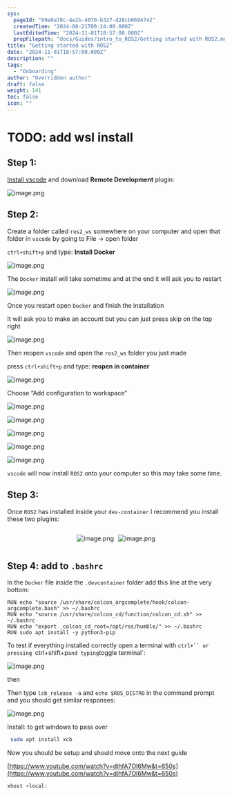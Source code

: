 ```yaml
---
sys:
  pageId: "89e0a78c-4e2b-4070-b327-d28cb0694742"
  createdTime: "2024-08-21T00:24:00.000Z"
  lastEditedTime: "2024-11-01T18:57:00.000Z"
  propFilepath: "docs/Guides/intro_to_ROS2/Getting started with ROS2.md"
title: "Getting started with ROS2"
date: "2024-11-01T18:57:00.000Z"
description: ""
tags:
  - "Onboarding"
author: "Overridden author"
draft: false
weight: 141
toc: false
icon: ""
---
```


# TODO: add wsl install

## Step 1:

[Install vscode](https://code.visualstudio.com/download) and download **Remote Development** plugin:

![image.png](https://prod-files-secure.s3.us-west-2.amazonaws.com/d518164a-d88e-44d1-a4ee-3adb3bd8bce0/efb52993-1881-4a40-b95e-6f020334f022/image.png?X-Amz-Algorithm=AWS4-HMAC-SHA256&X-Amz-Content-Sha256=UNSIGNED-PAYLOAD&X-Amz-Credential=ASIAZI2LB466TJW4SD35%2F20250313%2Fus-west-2%2Fs3%2Faws4_request&X-Amz-Date=20250313T100910Z&X-Amz-Expires=3600&X-Amz-Security-Token=IQoJb3JpZ2luX2VjEIn%2F%2F%2F%2F%2F%2F%2F%2F%2F%2FwEaCXVzLXdlc3QtMiJHMEUCIQD%2BWozmjqkSg2T1nMM8h7hyLO8XjJ3Guq31AdeQ5AGcbwIgHUC3Hf4BCfBgoB5d0RG5PwT7flsoFNt%2BgiuLZLwTPxIqiAQI0v%2F%2F%2F%2F%2F%2F%2F%2F%2F%2FARAAGgw2Mzc0MjMxODM4MDUiDNy%2BYL6IJl95CI%2BFzircAynTueNRjyeLgyn2DBaQ%2BX4qmr3DkL9nqAnJTfiAjLH8NXQU5L2yma1uiMs%2FP9hSY1eDIeyZeWgEJq8bPMJNnBX6HNtC8uPRWCHphUsRBmm79RA%2Fe0%2Fftqspl5QF08%2BusbFEUc%2B7sRp%2B%2BEMKr4jQRWP%2FY2n9C5xwvagEP7U%2FNFvs7a6QyKoqYJaue2tvnRpfmkYEulcHVd0o0eL5KQnCcQfYFAuxzl9qgE4EBFrOugd9olGUfXrilEZiT806HN45%2FaaSxBtKIsVITcCvsUXhkAN4zY6mahHKd6vh3NfkoVZsyTvUV60IzxxaAC7gxnE2FZ3XhiRMbr9JzzwUcEEHVgVVU3AlwqZ0IS512EegjJkQ65YnvQsyRfJ8ceWXEljTVJPaXY%2B0lAjz%2FFbk917YSErcyqkbTY3uR0z4CbM2Z%2BRo5t3F%2FG7CTaqQvfQtzJQWRtMNJa3KKUrEpWYXsm3n3Alq9FpCkwglyfo035djPsTAMsvzrJBF9g1w6ZDNgZ1Yy7sx1JyrWacSbOQ%2B7%2BCIV7ufQjAxhzqCg5egbQIQjODhpx6sgryTMJ1nW5Uek%2BSDPAOnJQ6eLV3rRyxUkaWWkPgVj7ub61RRevBuRGmsytHrJ1P9yp8v4sO7UeINMMPByr4GOqUBEm%2BzuiyIcS1HNBzis07LjDX9oEa9W%2BskpnFTYhhG6mv64svAHb8FEd9UZg%2Be%2B0%2B0JAppHJc2p8o6HbbyLrlJJjUNMXfLezlxStWmEq7fH165N2Y5AAC7Yf85nn895fWhBWq9WNXpKcVGL4dvrFvwSVoJ59Sz0A6uqlH4XazI3v%2F08lnaeCSGOO18hO3biXf8cVcSRkDV0jg7JK%2Fsh3uFAhiUBrks&X-Amz-Signature=370f1b38185aa441d1039a1956b46ceffae50e0cb9f93869e055277825f20b9c&X-Amz-SignedHeaders=host&x-id=GetObject)

## Step 2:

Create a folder called `ros2_ws` somewhere on your computer and open that folder in `vscode` by going to File → open folder 

`ctrl+shift+p` and type: **Install Docker**

![image.png](https://prod-files-secure.s3.us-west-2.amazonaws.com/d518164a-d88e-44d1-a4ee-3adb3bd8bce0/2269dc0e-1cd5-47ff-bceb-c04ad9b2eab0/image.png?X-Amz-Algorithm=AWS4-HMAC-SHA256&X-Amz-Content-Sha256=UNSIGNED-PAYLOAD&X-Amz-Credential=ASIAZI2LB466TJW4SD35%2F20250313%2Fus-west-2%2Fs3%2Faws4_request&X-Amz-Date=20250313T100910Z&X-Amz-Expires=3600&X-Amz-Security-Token=IQoJb3JpZ2luX2VjEIn%2F%2F%2F%2F%2F%2F%2F%2F%2F%2FwEaCXVzLXdlc3QtMiJHMEUCIQD%2BWozmjqkSg2T1nMM8h7hyLO8XjJ3Guq31AdeQ5AGcbwIgHUC3Hf4BCfBgoB5d0RG5PwT7flsoFNt%2BgiuLZLwTPxIqiAQI0v%2F%2F%2F%2F%2F%2F%2F%2F%2F%2FARAAGgw2Mzc0MjMxODM4MDUiDNy%2BYL6IJl95CI%2BFzircAynTueNRjyeLgyn2DBaQ%2BX4qmr3DkL9nqAnJTfiAjLH8NXQU5L2yma1uiMs%2FP9hSY1eDIeyZeWgEJq8bPMJNnBX6HNtC8uPRWCHphUsRBmm79RA%2Fe0%2Fftqspl5QF08%2BusbFEUc%2B7sRp%2B%2BEMKr4jQRWP%2FY2n9C5xwvagEP7U%2FNFvs7a6QyKoqYJaue2tvnRpfmkYEulcHVd0o0eL5KQnCcQfYFAuxzl9qgE4EBFrOugd9olGUfXrilEZiT806HN45%2FaaSxBtKIsVITcCvsUXhkAN4zY6mahHKd6vh3NfkoVZsyTvUV60IzxxaAC7gxnE2FZ3XhiRMbr9JzzwUcEEHVgVVU3AlwqZ0IS512EegjJkQ65YnvQsyRfJ8ceWXEljTVJPaXY%2B0lAjz%2FFbk917YSErcyqkbTY3uR0z4CbM2Z%2BRo5t3F%2FG7CTaqQvfQtzJQWRtMNJa3KKUrEpWYXsm3n3Alq9FpCkwglyfo035djPsTAMsvzrJBF9g1w6ZDNgZ1Yy7sx1JyrWacSbOQ%2B7%2BCIV7ufQjAxhzqCg5egbQIQjODhpx6sgryTMJ1nW5Uek%2BSDPAOnJQ6eLV3rRyxUkaWWkPgVj7ub61RRevBuRGmsytHrJ1P9yp8v4sO7UeINMMPByr4GOqUBEm%2BzuiyIcS1HNBzis07LjDX9oEa9W%2BskpnFTYhhG6mv64svAHb8FEd9UZg%2Be%2B0%2B0JAppHJc2p8o6HbbyLrlJJjUNMXfLezlxStWmEq7fH165N2Y5AAC7Yf85nn895fWhBWq9WNXpKcVGL4dvrFvwSVoJ59Sz0A6uqlH4XazI3v%2F08lnaeCSGOO18hO3biXf8cVcSRkDV0jg7JK%2Fsh3uFAhiUBrks&X-Amz-Signature=3c131990c5e5a3257af323d2660f8c6b456e1679026d40e736f2e44cbdd3be71&X-Amz-SignedHeaders=host&x-id=GetObject)

The `Docker` install will take sometime and at the end it will ask you to restart

![image.png](https://prod-files-secure.s3.us-west-2.amazonaws.com/d518164a-d88e-44d1-a4ee-3adb3bd8bce0/ed233f78-be33-4b1f-b89c-9c346c0e961e/image.png?X-Amz-Algorithm=AWS4-HMAC-SHA256&X-Amz-Content-Sha256=UNSIGNED-PAYLOAD&X-Amz-Credential=ASIAZI2LB466TJW4SD35%2F20250313%2Fus-west-2%2Fs3%2Faws4_request&X-Amz-Date=20250313T100910Z&X-Amz-Expires=3600&X-Amz-Security-Token=IQoJb3JpZ2luX2VjEIn%2F%2F%2F%2F%2F%2F%2F%2F%2F%2FwEaCXVzLXdlc3QtMiJHMEUCIQD%2BWozmjqkSg2T1nMM8h7hyLO8XjJ3Guq31AdeQ5AGcbwIgHUC3Hf4BCfBgoB5d0RG5PwT7flsoFNt%2BgiuLZLwTPxIqiAQI0v%2F%2F%2F%2F%2F%2F%2F%2F%2F%2FARAAGgw2Mzc0MjMxODM4MDUiDNy%2BYL6IJl95CI%2BFzircAynTueNRjyeLgyn2DBaQ%2BX4qmr3DkL9nqAnJTfiAjLH8NXQU5L2yma1uiMs%2FP9hSY1eDIeyZeWgEJq8bPMJNnBX6HNtC8uPRWCHphUsRBmm79RA%2Fe0%2Fftqspl5QF08%2BusbFEUc%2B7sRp%2B%2BEMKr4jQRWP%2FY2n9C5xwvagEP7U%2FNFvs7a6QyKoqYJaue2tvnRpfmkYEulcHVd0o0eL5KQnCcQfYFAuxzl9qgE4EBFrOugd9olGUfXrilEZiT806HN45%2FaaSxBtKIsVITcCvsUXhkAN4zY6mahHKd6vh3NfkoVZsyTvUV60IzxxaAC7gxnE2FZ3XhiRMbr9JzzwUcEEHVgVVU3AlwqZ0IS512EegjJkQ65YnvQsyRfJ8ceWXEljTVJPaXY%2B0lAjz%2FFbk917YSErcyqkbTY3uR0z4CbM2Z%2BRo5t3F%2FG7CTaqQvfQtzJQWRtMNJa3KKUrEpWYXsm3n3Alq9FpCkwglyfo035djPsTAMsvzrJBF9g1w6ZDNgZ1Yy7sx1JyrWacSbOQ%2B7%2BCIV7ufQjAxhzqCg5egbQIQjODhpx6sgryTMJ1nW5Uek%2BSDPAOnJQ6eLV3rRyxUkaWWkPgVj7ub61RRevBuRGmsytHrJ1P9yp8v4sO7UeINMMPByr4GOqUBEm%2BzuiyIcS1HNBzis07LjDX9oEa9W%2BskpnFTYhhG6mv64svAHb8FEd9UZg%2Be%2B0%2B0JAppHJc2p8o6HbbyLrlJJjUNMXfLezlxStWmEq7fH165N2Y5AAC7Yf85nn895fWhBWq9WNXpKcVGL4dvrFvwSVoJ59Sz0A6uqlH4XazI3v%2F08lnaeCSGOO18hO3biXf8cVcSRkDV0jg7JK%2Fsh3uFAhiUBrks&X-Amz-Signature=8ea502ca26298f07f0324ec5c25fa10085141c21952e6134b3deba1c976ba17c&X-Amz-SignedHeaders=host&x-id=GetObject)

Once you restart open `Docker` and finish the installation

It will ask you to make an account but you can just press skip on the top right

![image.png](https://prod-files-secure.s3.us-west-2.amazonaws.com/d518164a-d88e-44d1-a4ee-3adb3bd8bce0/21010ad9-1659-4fd9-9f59-9932a09b2a3d/image.png?X-Amz-Algorithm=AWS4-HMAC-SHA256&X-Amz-Content-Sha256=UNSIGNED-PAYLOAD&X-Amz-Credential=ASIAZI2LB466TJW4SD35%2F20250313%2Fus-west-2%2Fs3%2Faws4_request&X-Amz-Date=20250313T100910Z&X-Amz-Expires=3600&X-Amz-Security-Token=IQoJb3JpZ2luX2VjEIn%2F%2F%2F%2F%2F%2F%2F%2F%2F%2FwEaCXVzLXdlc3QtMiJHMEUCIQD%2BWozmjqkSg2T1nMM8h7hyLO8XjJ3Guq31AdeQ5AGcbwIgHUC3Hf4BCfBgoB5d0RG5PwT7flsoFNt%2BgiuLZLwTPxIqiAQI0v%2F%2F%2F%2F%2F%2F%2F%2F%2F%2FARAAGgw2Mzc0MjMxODM4MDUiDNy%2BYL6IJl95CI%2BFzircAynTueNRjyeLgyn2DBaQ%2BX4qmr3DkL9nqAnJTfiAjLH8NXQU5L2yma1uiMs%2FP9hSY1eDIeyZeWgEJq8bPMJNnBX6HNtC8uPRWCHphUsRBmm79RA%2Fe0%2Fftqspl5QF08%2BusbFEUc%2B7sRp%2B%2BEMKr4jQRWP%2FY2n9C5xwvagEP7U%2FNFvs7a6QyKoqYJaue2tvnRpfmkYEulcHVd0o0eL5KQnCcQfYFAuxzl9qgE4EBFrOugd9olGUfXrilEZiT806HN45%2FaaSxBtKIsVITcCvsUXhkAN4zY6mahHKd6vh3NfkoVZsyTvUV60IzxxaAC7gxnE2FZ3XhiRMbr9JzzwUcEEHVgVVU3AlwqZ0IS512EegjJkQ65YnvQsyRfJ8ceWXEljTVJPaXY%2B0lAjz%2FFbk917YSErcyqkbTY3uR0z4CbM2Z%2BRo5t3F%2FG7CTaqQvfQtzJQWRtMNJa3KKUrEpWYXsm3n3Alq9FpCkwglyfo035djPsTAMsvzrJBF9g1w6ZDNgZ1Yy7sx1JyrWacSbOQ%2B7%2BCIV7ufQjAxhzqCg5egbQIQjODhpx6sgryTMJ1nW5Uek%2BSDPAOnJQ6eLV3rRyxUkaWWkPgVj7ub61RRevBuRGmsytHrJ1P9yp8v4sO7UeINMMPByr4GOqUBEm%2BzuiyIcS1HNBzis07LjDX9oEa9W%2BskpnFTYhhG6mv64svAHb8FEd9UZg%2Be%2B0%2B0JAppHJc2p8o6HbbyLrlJJjUNMXfLezlxStWmEq7fH165N2Y5AAC7Yf85nn895fWhBWq9WNXpKcVGL4dvrFvwSVoJ59Sz0A6uqlH4XazI3v%2F08lnaeCSGOO18hO3biXf8cVcSRkDV0jg7JK%2Fsh3uFAhiUBrks&X-Amz-Signature=7622e15d366e4cd122b758299f476eb047efffff4e950795d4762508c7ea78ad&X-Amz-SignedHeaders=host&x-id=GetObject)

Then reopen `vscode` and open the `ros2_ws` folder you just made

press `ctrl+shift+p` and type: **reopen in container**

![image.png](https://prod-files-secure.s3.us-west-2.amazonaws.com/d518164a-d88e-44d1-a4ee-3adb3bd8bce0/4e93b8c2-41ad-488c-8095-c74205196118/image.png?X-Amz-Algorithm=AWS4-HMAC-SHA256&X-Amz-Content-Sha256=UNSIGNED-PAYLOAD&X-Amz-Credential=ASIAZI2LB466TJW4SD35%2F20250313%2Fus-west-2%2Fs3%2Faws4_request&X-Amz-Date=20250313T100910Z&X-Amz-Expires=3600&X-Amz-Security-Token=IQoJb3JpZ2luX2VjEIn%2F%2F%2F%2F%2F%2F%2F%2F%2F%2FwEaCXVzLXdlc3QtMiJHMEUCIQD%2BWozmjqkSg2T1nMM8h7hyLO8XjJ3Guq31AdeQ5AGcbwIgHUC3Hf4BCfBgoB5d0RG5PwT7flsoFNt%2BgiuLZLwTPxIqiAQI0v%2F%2F%2F%2F%2F%2F%2F%2F%2F%2FARAAGgw2Mzc0MjMxODM4MDUiDNy%2BYL6IJl95CI%2BFzircAynTueNRjyeLgyn2DBaQ%2BX4qmr3DkL9nqAnJTfiAjLH8NXQU5L2yma1uiMs%2FP9hSY1eDIeyZeWgEJq8bPMJNnBX6HNtC8uPRWCHphUsRBmm79RA%2Fe0%2Fftqspl5QF08%2BusbFEUc%2B7sRp%2B%2BEMKr4jQRWP%2FY2n9C5xwvagEP7U%2FNFvs7a6QyKoqYJaue2tvnRpfmkYEulcHVd0o0eL5KQnCcQfYFAuxzl9qgE4EBFrOugd9olGUfXrilEZiT806HN45%2FaaSxBtKIsVITcCvsUXhkAN4zY6mahHKd6vh3NfkoVZsyTvUV60IzxxaAC7gxnE2FZ3XhiRMbr9JzzwUcEEHVgVVU3AlwqZ0IS512EegjJkQ65YnvQsyRfJ8ceWXEljTVJPaXY%2B0lAjz%2FFbk917YSErcyqkbTY3uR0z4CbM2Z%2BRo5t3F%2FG7CTaqQvfQtzJQWRtMNJa3KKUrEpWYXsm3n3Alq9FpCkwglyfo035djPsTAMsvzrJBF9g1w6ZDNgZ1Yy7sx1JyrWacSbOQ%2B7%2BCIV7ufQjAxhzqCg5egbQIQjODhpx6sgryTMJ1nW5Uek%2BSDPAOnJQ6eLV3rRyxUkaWWkPgVj7ub61RRevBuRGmsytHrJ1P9yp8v4sO7UeINMMPByr4GOqUBEm%2BzuiyIcS1HNBzis07LjDX9oEa9W%2BskpnFTYhhG6mv64svAHb8FEd9UZg%2Be%2B0%2B0JAppHJc2p8o6HbbyLrlJJjUNMXfLezlxStWmEq7fH165N2Y5AAC7Yf85nn895fWhBWq9WNXpKcVGL4dvrFvwSVoJ59Sz0A6uqlH4XazI3v%2F08lnaeCSGOO18hO3biXf8cVcSRkDV0jg7JK%2Fsh3uFAhiUBrks&X-Amz-Signature=ff2262f05fa3ad3a4d024da76a58d29fa4ea49122f97807f651c83d6b221c792&X-Amz-SignedHeaders=host&x-id=GetObject)

Choose “Add configuration to workspace”

![image.png](https://prod-files-secure.s3.us-west-2.amazonaws.com/d518164a-d88e-44d1-a4ee-3adb3bd8bce0/9560b282-5060-4989-ba37-97e7b2c22476/image.png?X-Amz-Algorithm=AWS4-HMAC-SHA256&X-Amz-Content-Sha256=UNSIGNED-PAYLOAD&X-Amz-Credential=ASIAZI2LB466TJW4SD35%2F20250313%2Fus-west-2%2Fs3%2Faws4_request&X-Amz-Date=20250313T100910Z&X-Amz-Expires=3600&X-Amz-Security-Token=IQoJb3JpZ2luX2VjEIn%2F%2F%2F%2F%2F%2F%2F%2F%2F%2FwEaCXVzLXdlc3QtMiJHMEUCIQD%2BWozmjqkSg2T1nMM8h7hyLO8XjJ3Guq31AdeQ5AGcbwIgHUC3Hf4BCfBgoB5d0RG5PwT7flsoFNt%2BgiuLZLwTPxIqiAQI0v%2F%2F%2F%2F%2F%2F%2F%2F%2F%2FARAAGgw2Mzc0MjMxODM4MDUiDNy%2BYL6IJl95CI%2BFzircAynTueNRjyeLgyn2DBaQ%2BX4qmr3DkL9nqAnJTfiAjLH8NXQU5L2yma1uiMs%2FP9hSY1eDIeyZeWgEJq8bPMJNnBX6HNtC8uPRWCHphUsRBmm79RA%2Fe0%2Fftqspl5QF08%2BusbFEUc%2B7sRp%2B%2BEMKr4jQRWP%2FY2n9C5xwvagEP7U%2FNFvs7a6QyKoqYJaue2tvnRpfmkYEulcHVd0o0eL5KQnCcQfYFAuxzl9qgE4EBFrOugd9olGUfXrilEZiT806HN45%2FaaSxBtKIsVITcCvsUXhkAN4zY6mahHKd6vh3NfkoVZsyTvUV60IzxxaAC7gxnE2FZ3XhiRMbr9JzzwUcEEHVgVVU3AlwqZ0IS512EegjJkQ65YnvQsyRfJ8ceWXEljTVJPaXY%2B0lAjz%2FFbk917YSErcyqkbTY3uR0z4CbM2Z%2BRo5t3F%2FG7CTaqQvfQtzJQWRtMNJa3KKUrEpWYXsm3n3Alq9FpCkwglyfo035djPsTAMsvzrJBF9g1w6ZDNgZ1Yy7sx1JyrWacSbOQ%2B7%2BCIV7ufQjAxhzqCg5egbQIQjODhpx6sgryTMJ1nW5Uek%2BSDPAOnJQ6eLV3rRyxUkaWWkPgVj7ub61RRevBuRGmsytHrJ1P9yp8v4sO7UeINMMPByr4GOqUBEm%2BzuiyIcS1HNBzis07LjDX9oEa9W%2BskpnFTYhhG6mv64svAHb8FEd9UZg%2Be%2B0%2B0JAppHJc2p8o6HbbyLrlJJjUNMXfLezlxStWmEq7fH165N2Y5AAC7Yf85nn895fWhBWq9WNXpKcVGL4dvrFvwSVoJ59Sz0A6uqlH4XazI3v%2F08lnaeCSGOO18hO3biXf8cVcSRkDV0jg7JK%2Fsh3uFAhiUBrks&X-Amz-Signature=863b7cbc33a15c24b8ee9ef479143abaa491709c1ad7221bd353565828938dbf&X-Amz-SignedHeaders=host&x-id=GetObject)

![image.png](https://prod-files-secure.s3.us-west-2.amazonaws.com/d518164a-d88e-44d1-a4ee-3adb3bd8bce0/2ee63f81-886b-48e8-a553-dc6e5eac99e4/image.png?X-Amz-Algorithm=AWS4-HMAC-SHA256&X-Amz-Content-Sha256=UNSIGNED-PAYLOAD&X-Amz-Credential=ASIAZI2LB466TJW4SD35%2F20250313%2Fus-west-2%2Fs3%2Faws4_request&X-Amz-Date=20250313T100910Z&X-Amz-Expires=3600&X-Amz-Security-Token=IQoJb3JpZ2luX2VjEIn%2F%2F%2F%2F%2F%2F%2F%2F%2F%2FwEaCXVzLXdlc3QtMiJHMEUCIQD%2BWozmjqkSg2T1nMM8h7hyLO8XjJ3Guq31AdeQ5AGcbwIgHUC3Hf4BCfBgoB5d0RG5PwT7flsoFNt%2BgiuLZLwTPxIqiAQI0v%2F%2F%2F%2F%2F%2F%2F%2F%2F%2FARAAGgw2Mzc0MjMxODM4MDUiDNy%2BYL6IJl95CI%2BFzircAynTueNRjyeLgyn2DBaQ%2BX4qmr3DkL9nqAnJTfiAjLH8NXQU5L2yma1uiMs%2FP9hSY1eDIeyZeWgEJq8bPMJNnBX6HNtC8uPRWCHphUsRBmm79RA%2Fe0%2Fftqspl5QF08%2BusbFEUc%2B7sRp%2B%2BEMKr4jQRWP%2FY2n9C5xwvagEP7U%2FNFvs7a6QyKoqYJaue2tvnRpfmkYEulcHVd0o0eL5KQnCcQfYFAuxzl9qgE4EBFrOugd9olGUfXrilEZiT806HN45%2FaaSxBtKIsVITcCvsUXhkAN4zY6mahHKd6vh3NfkoVZsyTvUV60IzxxaAC7gxnE2FZ3XhiRMbr9JzzwUcEEHVgVVU3AlwqZ0IS512EegjJkQ65YnvQsyRfJ8ceWXEljTVJPaXY%2B0lAjz%2FFbk917YSErcyqkbTY3uR0z4CbM2Z%2BRo5t3F%2FG7CTaqQvfQtzJQWRtMNJa3KKUrEpWYXsm3n3Alq9FpCkwglyfo035djPsTAMsvzrJBF9g1w6ZDNgZ1Yy7sx1JyrWacSbOQ%2B7%2BCIV7ufQjAxhzqCg5egbQIQjODhpx6sgryTMJ1nW5Uek%2BSDPAOnJQ6eLV3rRyxUkaWWkPgVj7ub61RRevBuRGmsytHrJ1P9yp8v4sO7UeINMMPByr4GOqUBEm%2BzuiyIcS1HNBzis07LjDX9oEa9W%2BskpnFTYhhG6mv64svAHb8FEd9UZg%2Be%2B0%2B0JAppHJc2p8o6HbbyLrlJJjUNMXfLezlxStWmEq7fH165N2Y5AAC7Yf85nn895fWhBWq9WNXpKcVGL4dvrFvwSVoJ59Sz0A6uqlH4XazI3v%2F08lnaeCSGOO18hO3biXf8cVcSRkDV0jg7JK%2Fsh3uFAhiUBrks&X-Amz-Signature=43bfd9754017943476d5e233f48a1c3f2e2f871dc7e91ec09a2b4dd6c6c992bc&X-Amz-SignedHeaders=host&x-id=GetObject)

![image.png](https://prod-files-secure.s3.us-west-2.amazonaws.com/d518164a-d88e-44d1-a4ee-3adb3bd8bce0/ae1580b2-b048-407e-aed9-b584224a7a04/image.png?X-Amz-Algorithm=AWS4-HMAC-SHA256&X-Amz-Content-Sha256=UNSIGNED-PAYLOAD&X-Amz-Credential=ASIAZI2LB466TJW4SD35%2F20250313%2Fus-west-2%2Fs3%2Faws4_request&X-Amz-Date=20250313T100910Z&X-Amz-Expires=3600&X-Amz-Security-Token=IQoJb3JpZ2luX2VjEIn%2F%2F%2F%2F%2F%2F%2F%2F%2F%2FwEaCXVzLXdlc3QtMiJHMEUCIQD%2BWozmjqkSg2T1nMM8h7hyLO8XjJ3Guq31AdeQ5AGcbwIgHUC3Hf4BCfBgoB5d0RG5PwT7flsoFNt%2BgiuLZLwTPxIqiAQI0v%2F%2F%2F%2F%2F%2F%2F%2F%2F%2FARAAGgw2Mzc0MjMxODM4MDUiDNy%2BYL6IJl95CI%2BFzircAynTueNRjyeLgyn2DBaQ%2BX4qmr3DkL9nqAnJTfiAjLH8NXQU5L2yma1uiMs%2FP9hSY1eDIeyZeWgEJq8bPMJNnBX6HNtC8uPRWCHphUsRBmm79RA%2Fe0%2Fftqspl5QF08%2BusbFEUc%2B7sRp%2B%2BEMKr4jQRWP%2FY2n9C5xwvagEP7U%2FNFvs7a6QyKoqYJaue2tvnRpfmkYEulcHVd0o0eL5KQnCcQfYFAuxzl9qgE4EBFrOugd9olGUfXrilEZiT806HN45%2FaaSxBtKIsVITcCvsUXhkAN4zY6mahHKd6vh3NfkoVZsyTvUV60IzxxaAC7gxnE2FZ3XhiRMbr9JzzwUcEEHVgVVU3AlwqZ0IS512EegjJkQ65YnvQsyRfJ8ceWXEljTVJPaXY%2B0lAjz%2FFbk917YSErcyqkbTY3uR0z4CbM2Z%2BRo5t3F%2FG7CTaqQvfQtzJQWRtMNJa3KKUrEpWYXsm3n3Alq9FpCkwglyfo035djPsTAMsvzrJBF9g1w6ZDNgZ1Yy7sx1JyrWacSbOQ%2B7%2BCIV7ufQjAxhzqCg5egbQIQjODhpx6sgryTMJ1nW5Uek%2BSDPAOnJQ6eLV3rRyxUkaWWkPgVj7ub61RRevBuRGmsytHrJ1P9yp8v4sO7UeINMMPByr4GOqUBEm%2BzuiyIcS1HNBzis07LjDX9oEa9W%2BskpnFTYhhG6mv64svAHb8FEd9UZg%2Be%2B0%2B0JAppHJc2p8o6HbbyLrlJJjUNMXfLezlxStWmEq7fH165N2Y5AAC7Yf85nn895fWhBWq9WNXpKcVGL4dvrFvwSVoJ59Sz0A6uqlH4XazI3v%2F08lnaeCSGOO18hO3biXf8cVcSRkDV0jg7JK%2Fsh3uFAhiUBrks&X-Amz-Signature=6208b427488961b37fb352b2ef80701693437c2c5c583312871b438a5c49501b&X-Amz-SignedHeaders=host&x-id=GetObject)

![image.png](https://prod-files-secure.s3.us-west-2.amazonaws.com/d518164a-d88e-44d1-a4ee-3adb3bd8bce0/53255b28-f75e-430f-b9e3-c0ac8577e42b/image.png?X-Amz-Algorithm=AWS4-HMAC-SHA256&X-Amz-Content-Sha256=UNSIGNED-PAYLOAD&X-Amz-Credential=ASIAZI2LB466TJW4SD35%2F20250313%2Fus-west-2%2Fs3%2Faws4_request&X-Amz-Date=20250313T100910Z&X-Amz-Expires=3600&X-Amz-Security-Token=IQoJb3JpZ2luX2VjEIn%2F%2F%2F%2F%2F%2F%2F%2F%2F%2FwEaCXVzLXdlc3QtMiJHMEUCIQD%2BWozmjqkSg2T1nMM8h7hyLO8XjJ3Guq31AdeQ5AGcbwIgHUC3Hf4BCfBgoB5d0RG5PwT7flsoFNt%2BgiuLZLwTPxIqiAQI0v%2F%2F%2F%2F%2F%2F%2F%2F%2F%2FARAAGgw2Mzc0MjMxODM4MDUiDNy%2BYL6IJl95CI%2BFzircAynTueNRjyeLgyn2DBaQ%2BX4qmr3DkL9nqAnJTfiAjLH8NXQU5L2yma1uiMs%2FP9hSY1eDIeyZeWgEJq8bPMJNnBX6HNtC8uPRWCHphUsRBmm79RA%2Fe0%2Fftqspl5QF08%2BusbFEUc%2B7sRp%2B%2BEMKr4jQRWP%2FY2n9C5xwvagEP7U%2FNFvs7a6QyKoqYJaue2tvnRpfmkYEulcHVd0o0eL5KQnCcQfYFAuxzl9qgE4EBFrOugd9olGUfXrilEZiT806HN45%2FaaSxBtKIsVITcCvsUXhkAN4zY6mahHKd6vh3NfkoVZsyTvUV60IzxxaAC7gxnE2FZ3XhiRMbr9JzzwUcEEHVgVVU3AlwqZ0IS512EegjJkQ65YnvQsyRfJ8ceWXEljTVJPaXY%2B0lAjz%2FFbk917YSErcyqkbTY3uR0z4CbM2Z%2BRo5t3F%2FG7CTaqQvfQtzJQWRtMNJa3KKUrEpWYXsm3n3Alq9FpCkwglyfo035djPsTAMsvzrJBF9g1w6ZDNgZ1Yy7sx1JyrWacSbOQ%2B7%2BCIV7ufQjAxhzqCg5egbQIQjODhpx6sgryTMJ1nW5Uek%2BSDPAOnJQ6eLV3rRyxUkaWWkPgVj7ub61RRevBuRGmsytHrJ1P9yp8v4sO7UeINMMPByr4GOqUBEm%2BzuiyIcS1HNBzis07LjDX9oEa9W%2BskpnFTYhhG6mv64svAHb8FEd9UZg%2Be%2B0%2B0JAppHJc2p8o6HbbyLrlJJjUNMXfLezlxStWmEq7fH165N2Y5AAC7Yf85nn895fWhBWq9WNXpKcVGL4dvrFvwSVoJ59Sz0A6uqlH4XazI3v%2F08lnaeCSGOO18hO3biXf8cVcSRkDV0jg7JK%2Fsh3uFAhiUBrks&X-Amz-Signature=e994db97844eb46fbded4c405a4251fa61d25cb51f2ed2927c757d7a0443c17f&X-Amz-SignedHeaders=host&x-id=GetObject)

![image.png](https://prod-files-secure.s3.us-west-2.amazonaws.com/d518164a-d88e-44d1-a4ee-3adb3bd8bce0/7c562767-5af9-4ffb-97d1-327bcdf4ee00/image.png?X-Amz-Algorithm=AWS4-HMAC-SHA256&X-Amz-Content-Sha256=UNSIGNED-PAYLOAD&X-Amz-Credential=ASIAZI2LB466TJW4SD35%2F20250313%2Fus-west-2%2Fs3%2Faws4_request&X-Amz-Date=20250313T100910Z&X-Amz-Expires=3600&X-Amz-Security-Token=IQoJb3JpZ2luX2VjEIn%2F%2F%2F%2F%2F%2F%2F%2F%2F%2FwEaCXVzLXdlc3QtMiJHMEUCIQD%2BWozmjqkSg2T1nMM8h7hyLO8XjJ3Guq31AdeQ5AGcbwIgHUC3Hf4BCfBgoB5d0RG5PwT7flsoFNt%2BgiuLZLwTPxIqiAQI0v%2F%2F%2F%2F%2F%2F%2F%2F%2F%2FARAAGgw2Mzc0MjMxODM4MDUiDNy%2BYL6IJl95CI%2BFzircAynTueNRjyeLgyn2DBaQ%2BX4qmr3DkL9nqAnJTfiAjLH8NXQU5L2yma1uiMs%2FP9hSY1eDIeyZeWgEJq8bPMJNnBX6HNtC8uPRWCHphUsRBmm79RA%2Fe0%2Fftqspl5QF08%2BusbFEUc%2B7sRp%2B%2BEMKr4jQRWP%2FY2n9C5xwvagEP7U%2FNFvs7a6QyKoqYJaue2tvnRpfmkYEulcHVd0o0eL5KQnCcQfYFAuxzl9qgE4EBFrOugd9olGUfXrilEZiT806HN45%2FaaSxBtKIsVITcCvsUXhkAN4zY6mahHKd6vh3NfkoVZsyTvUV60IzxxaAC7gxnE2FZ3XhiRMbr9JzzwUcEEHVgVVU3AlwqZ0IS512EegjJkQ65YnvQsyRfJ8ceWXEljTVJPaXY%2B0lAjz%2FFbk917YSErcyqkbTY3uR0z4CbM2Z%2BRo5t3F%2FG7CTaqQvfQtzJQWRtMNJa3KKUrEpWYXsm3n3Alq9FpCkwglyfo035djPsTAMsvzrJBF9g1w6ZDNgZ1Yy7sx1JyrWacSbOQ%2B7%2BCIV7ufQjAxhzqCg5egbQIQjODhpx6sgryTMJ1nW5Uek%2BSDPAOnJQ6eLV3rRyxUkaWWkPgVj7ub61RRevBuRGmsytHrJ1P9yp8v4sO7UeINMMPByr4GOqUBEm%2BzuiyIcS1HNBzis07LjDX9oEa9W%2BskpnFTYhhG6mv64svAHb8FEd9UZg%2Be%2B0%2B0JAppHJc2p8o6HbbyLrlJJjUNMXfLezlxStWmEq7fH165N2Y5AAC7Yf85nn895fWhBWq9WNXpKcVGL4dvrFvwSVoJ59Sz0A6uqlH4XazI3v%2F08lnaeCSGOO18hO3biXf8cVcSRkDV0jg7JK%2Fsh3uFAhiUBrks&X-Amz-Signature=7c028bb93c45071fe54d736de470728c9be18a39c7e2cc73ec0d4be734a7006a&X-Amz-SignedHeaders=host&x-id=GetObject)

`vscode` will now install `ROS2` onto your computer so this may take some time.

## Step 3:

Once `ROS2` has installed inside your `dev-container` I recommend you install these two plugins:

<div style="display: flex;flex-direction: row; column-gap:10px; max-width: 630px;justify-content: center;">
<div>

![image.png](https://prod-files-secure.s3.us-west-2.amazonaws.com/d518164a-d88e-44d1-a4ee-3adb3bd8bce0/3fc3d550-5a54-4ba1-ba6b-faa01cdb7369/image.png?X-Amz-Algorithm=AWS4-HMAC-SHA256&X-Amz-Content-Sha256=UNSIGNED-PAYLOAD&X-Amz-Credential=ASIAZI2LB4667OLCI7LT%2F20250313%2Fus-west-2%2Fs3%2Faws4_request&X-Amz-Date=20250313T100915Z&X-Amz-Expires=3600&X-Amz-Security-Token=IQoJb3JpZ2luX2VjEIn%2F%2F%2F%2F%2F%2F%2F%2F%2F%2FwEaCXVzLXdlc3QtMiJIMEYCIQCVgaJ3WMNWYJEkQyqby5UIkMKETTlOdBCl3oZZNG4nwQIhAIzNlJFImTPZscaey%2FuRdzscoyNOheYi5NTv1VwF5achKogECNL%2F%2F%2F%2F%2F%2F%2F%2F%2F%2FwEQABoMNjM3NDIzMTgzODA1Igxsurjd5NPCGzJjZ0kq3ANdAOiJa9AyvM6aLuk0kDMVTBTMljCUi9jwOozi0EP%2FGe6jsloShRalkSxbt3Ql1gTx4KlO%2BrSYNgmLSeZHPjODRRRIdLGyWtsvoR8bSVExyC90hmV%2Farm8aXP1DKwO%2FPXz1mh2lS9Ho2GPz%2F1JFldhyzg8FFQ299tRkNrOAvL6egxgLzVvQ0aY0YUqxfmAAnyozNqDLmRR119yutXqG%2B4ePs4ub%2BoY21iIewK8c%2B%2FqU81UDz5GCCzNWyzGhWCNYQPmFfl3DXyQ5c8%2BE66RBg4LIlVjj%2BiTUHNPKBaBUC7bXdKey5h%2Bdn1jb3DCczioNoI%2B%2BsxsMgl%2FwMhKRHflvg6xhxOQxTspDKSpys1eaCSuQYyBlAswjbvlUfOTWD0I9ikLkYvmNFd5Quee2tHQK6ChO67jUrs7Gpdu6%2FnZJ%2FyUc9HXQPm6qRJOwBgiWQjc%2BT0t4v%2BLGq8U0COHKF104lYGeIGSqY3X1iSz85QsgFtwrT9buE9gYyAyZBaqD8p3yOLrwtDTshF2LiDWg9q3jkY7hJ90QlBxVhGhvnMA74RMdQpH0xFkCp4%2FiChZqWBjQJXqXiKQ2ZZ03ttut9L9v6peQw8SUrna89AKUtkUdFc6soQWROAQpDNWliLG6DDnwcq%2BBjqkAa%2B97nwozfk3JoIpRhdpwdf8OZQT%2FA9jmRxONIHmzV6AB5PxgxH5Ac2I0ULDsBERNSrkPmpMzUCAYEYwIXf6icWQ%2FnPXB%2FPHhp1vJ9qAcWDDOvGvVJJ0NzBZnJ9GRQJjipmKelY8cgKyk53ivWBnu5IByzxihX%2BjLU8tZjbIlv0KqGig%2FqDGahNOddamYT6zcTmx17%2FLRhrkKiN5f4Rjh5vUiQ9m&X-Amz-Signature=896b8280bb8ac3d44f9e3c7e8bef3e5a0849a901864e3cb734b2ed57834751db&X-Amz-SignedHeaders=host&x-id=GetObject)

</div>
<div>

![image.png](https://prod-files-secure.s3.us-west-2.amazonaws.com/d518164a-d88e-44d1-a4ee-3adb3bd8bce0/d994cc66-13c2-4093-a5a3-f84cf4601a82/image.png?X-Amz-Algorithm=AWS4-HMAC-SHA256&X-Amz-Content-Sha256=UNSIGNED-PAYLOAD&X-Amz-Credential=ASIAZI2LB466TPS5VVBF%2F20250313%2Fus-west-2%2Fs3%2Faws4_request&X-Amz-Date=20250313T100915Z&X-Amz-Expires=3600&X-Amz-Security-Token=IQoJb3JpZ2luX2VjEIn%2F%2F%2F%2F%2F%2F%2F%2F%2F%2FwEaCXVzLXdlc3QtMiJGMEQCIDIAZDVvdxrQ0Ar9NDBP6Yu8%2FiZQgN6UEOdsuvQJJDVbAiBnBQ10JSPGevVjVID%2FWFsyouNscArIcSSqEw%2BPkJEkISqIBAjS%2F%2F%2F%2F%2F%2F%2F%2F%2F%2F8BEAAaDDYzNzQyMzE4MzgwNSIMJFX3gZC4A5XfbGp7KtwDm4FrYQeo4GUm5wrwEH11USlhM%2BFBE1TDKqGSQxseBYHRZi7G%2FT06OC4Pc0w%2BM69RnuIfphd5qBcPcbAx%2Fcqetu3C7IYmXHCcGFWLJNzjCCk5oPx3vDw0%2FXVIv0q7msf3C8lgn7DvGLlzQ4KsGVR2rBtFGHIOQ6hV7nM98y06UTrQciU91ScLj%2Fe0ZF79y617jSXaqpIO69KUt9GeAzDKJ2sN8y7%2BR423RH8bPrvKfSop%2Bv7hiAOTVuY9Hn6RNe9sVYYWMAM9of%2FBK4pYxnqvU5ydX%2FZkj3JVF%2BLb251zt88xbOZh9r6HcyeXIwCwBP2%2B4b0UDOuzYyHSg0nM0dngRv26X0VXEVV2jojLkIvp1q94GkjyA%2BuQw14hzBqPcFc5luQX65YILtvjzpP%2FgzRmAaN9LryHGamwg%2BgjGz4YguEXBTONgtgJitc9mkQmrzdOHFAUTxLuAiVXeoZ%2BGLuAyuysHBFqI9kPKTD9qv9Lnpfx6bOb4SDsJZcyEDWx5nFZkRkD%2FIKCnG95BTww5Y%2FDwYOz40yDhcZoT2irtKXkqwlls3C0EuUEeypt2pDnRaT4gwm2y2xLXkmCAWLVliDWUxTENttQd7bIHar3R1eCQTZMTAsUDOJSPCg3vvgw3cHKvgY6pgEIZ4a6IfikFoVX5MZL0XtqwPxkoJFpmUxdxix3Rnx5yH6VGx5XN4ThHrEaIvif5zFTWksEN6PcTF%2BDZ%2BFjuhZhvtwg2MbMzmNkm1aJkaPPO3WaPgx3Jm8RX5pOE2r9CONu0wvN9%2FHl%2FVQUiW1mUbGOjJA4XCgGGVPGssbVJHqPxo4KnicTi%2FQztBKRIczm2LCVI8ONRSXbKzfyeAsQIE5GV%2F11HqOB&X-Amz-Signature=8b7f612110ab126f57ebaa572fd8afbeffbf87580e349aba433f1163df7e09a3&X-Amz-SignedHeaders=host&x-id=GetObject)

</div>
</div>

## Step 4: add to `.bashrc`

In the `Docker` file inside the `.devcontainer` folder add this line at the very bottom: 

```docker
RUN echo "source /usr/share/colcon_argcomplete/hook/colcon-argcomplete.bash" >> ~/.bashrc
RUN echo "source /usr/share/colcon_cd/function/colcon_cd.sh" >> ~/.bashrc
RUN echo "export _colcon_cd_root=/opt/ros/humble/" >> ~/.bashrc
RUN sudo apt install -y python3-pip 
```

To test if everything installed correctly open a terminal with `ctrl+`` or pressing `ctrl+shift+p` and typing `toggle terminal`:

![image.png](https://prod-files-secure.s3.us-west-2.amazonaws.com/d518164a-d88e-44d1-a4ee-3adb3bd8bce0/6a4943d8-b04e-4c02-9a58-775f3384d1a5/image.png?X-Amz-Algorithm=AWS4-HMAC-SHA256&X-Amz-Content-Sha256=UNSIGNED-PAYLOAD&X-Amz-Credential=ASIAZI2LB466TJW4SD35%2F20250313%2Fus-west-2%2Fs3%2Faws4_request&X-Amz-Date=20250313T100910Z&X-Amz-Expires=3600&X-Amz-Security-Token=IQoJb3JpZ2luX2VjEIn%2F%2F%2F%2F%2F%2F%2F%2F%2F%2FwEaCXVzLXdlc3QtMiJHMEUCIQD%2BWozmjqkSg2T1nMM8h7hyLO8XjJ3Guq31AdeQ5AGcbwIgHUC3Hf4BCfBgoB5d0RG5PwT7flsoFNt%2BgiuLZLwTPxIqiAQI0v%2F%2F%2F%2F%2F%2F%2F%2F%2F%2FARAAGgw2Mzc0MjMxODM4MDUiDNy%2BYL6IJl95CI%2BFzircAynTueNRjyeLgyn2DBaQ%2BX4qmr3DkL9nqAnJTfiAjLH8NXQU5L2yma1uiMs%2FP9hSY1eDIeyZeWgEJq8bPMJNnBX6HNtC8uPRWCHphUsRBmm79RA%2Fe0%2Fftqspl5QF08%2BusbFEUc%2B7sRp%2B%2BEMKr4jQRWP%2FY2n9C5xwvagEP7U%2FNFvs7a6QyKoqYJaue2tvnRpfmkYEulcHVd0o0eL5KQnCcQfYFAuxzl9qgE4EBFrOugd9olGUfXrilEZiT806HN45%2FaaSxBtKIsVITcCvsUXhkAN4zY6mahHKd6vh3NfkoVZsyTvUV60IzxxaAC7gxnE2FZ3XhiRMbr9JzzwUcEEHVgVVU3AlwqZ0IS512EegjJkQ65YnvQsyRfJ8ceWXEljTVJPaXY%2B0lAjz%2FFbk917YSErcyqkbTY3uR0z4CbM2Z%2BRo5t3F%2FG7CTaqQvfQtzJQWRtMNJa3KKUrEpWYXsm3n3Alq9FpCkwglyfo035djPsTAMsvzrJBF9g1w6ZDNgZ1Yy7sx1JyrWacSbOQ%2B7%2BCIV7ufQjAxhzqCg5egbQIQjODhpx6sgryTMJ1nW5Uek%2BSDPAOnJQ6eLV3rRyxUkaWWkPgVj7ub61RRevBuRGmsytHrJ1P9yp8v4sO7UeINMMPByr4GOqUBEm%2BzuiyIcS1HNBzis07LjDX9oEa9W%2BskpnFTYhhG6mv64svAHb8FEd9UZg%2Be%2B0%2B0JAppHJc2p8o6HbbyLrlJJjUNMXfLezlxStWmEq7fH165N2Y5AAC7Yf85nn895fWhBWq9WNXpKcVGL4dvrFvwSVoJ59Sz0A6uqlH4XazI3v%2F08lnaeCSGOO18hO3biXf8cVcSRkDV0jg7JK%2Fsh3uFAhiUBrks&X-Amz-Signature=265ebe9b3c0385f117ac7e844f03ec945f76059c824598a99349c13eea5cf062&X-Amz-SignedHeaders=host&x-id=GetObject)

then 

Then type `lsb_release -a` and `echo $ROS_DISTRO` in the command prompt and you should get similar responses:

![image.png](https://prod-files-secure.s3.us-west-2.amazonaws.com/d518164a-d88e-44d1-a4ee-3adb3bd8bce0/3e635dec-a805-4e85-8b9e-d000e5b71a4e/image.png?X-Amz-Algorithm=AWS4-HMAC-SHA256&X-Amz-Content-Sha256=UNSIGNED-PAYLOAD&X-Amz-Credential=ASIAZI2LB466TJW4SD35%2F20250313%2Fus-west-2%2Fs3%2Faws4_request&X-Amz-Date=20250313T100910Z&X-Amz-Expires=3600&X-Amz-Security-Token=IQoJb3JpZ2luX2VjEIn%2F%2F%2F%2F%2F%2F%2F%2F%2F%2FwEaCXVzLXdlc3QtMiJHMEUCIQD%2BWozmjqkSg2T1nMM8h7hyLO8XjJ3Guq31AdeQ5AGcbwIgHUC3Hf4BCfBgoB5d0RG5PwT7flsoFNt%2BgiuLZLwTPxIqiAQI0v%2F%2F%2F%2F%2F%2F%2F%2F%2F%2FARAAGgw2Mzc0MjMxODM4MDUiDNy%2BYL6IJl95CI%2BFzircAynTueNRjyeLgyn2DBaQ%2BX4qmr3DkL9nqAnJTfiAjLH8NXQU5L2yma1uiMs%2FP9hSY1eDIeyZeWgEJq8bPMJNnBX6HNtC8uPRWCHphUsRBmm79RA%2Fe0%2Fftqspl5QF08%2BusbFEUc%2B7sRp%2B%2BEMKr4jQRWP%2FY2n9C5xwvagEP7U%2FNFvs7a6QyKoqYJaue2tvnRpfmkYEulcHVd0o0eL5KQnCcQfYFAuxzl9qgE4EBFrOugd9olGUfXrilEZiT806HN45%2FaaSxBtKIsVITcCvsUXhkAN4zY6mahHKd6vh3NfkoVZsyTvUV60IzxxaAC7gxnE2FZ3XhiRMbr9JzzwUcEEHVgVVU3AlwqZ0IS512EegjJkQ65YnvQsyRfJ8ceWXEljTVJPaXY%2B0lAjz%2FFbk917YSErcyqkbTY3uR0z4CbM2Z%2BRo5t3F%2FG7CTaqQvfQtzJQWRtMNJa3KKUrEpWYXsm3n3Alq9FpCkwglyfo035djPsTAMsvzrJBF9g1w6ZDNgZ1Yy7sx1JyrWacSbOQ%2B7%2BCIV7ufQjAxhzqCg5egbQIQjODhpx6sgryTMJ1nW5Uek%2BSDPAOnJQ6eLV3rRyxUkaWWkPgVj7ub61RRevBuRGmsytHrJ1P9yp8v4sO7UeINMMPByr4GOqUBEm%2BzuiyIcS1HNBzis07LjDX9oEa9W%2BskpnFTYhhG6mv64svAHb8FEd9UZg%2Be%2B0%2B0JAppHJc2p8o6HbbyLrlJJjUNMXfLezlxStWmEq7fH165N2Y5AAC7Yf85nn895fWhBWq9WNXpKcVGL4dvrFvwSVoJ59Sz0A6uqlH4XazI3v%2F08lnaeCSGOO18hO3biXf8cVcSRkDV0jg7JK%2Fsh3uFAhiUBrks&X-Amz-Signature=ddbf2e20c8be145135b7e8d4da32926319e6b0d2a10add1a6d001b9107b77430&X-Amz-SignedHeaders=host&x-id=GetObject)

Install:  to get windows to pass over

```bash
 sudo apt install xcb
```

Now you should be setup and should move onto the next guide 

[https://www.youtube.com/watch?v=dihfA7Ol6Mw&t=650s](https://www.youtube.com/watch?v=dihfA7Ol6Mw&t=650s)

```python
xhost +local:
```
